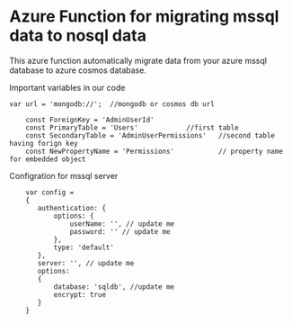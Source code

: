 # Azure Function for migrating mssql data to nosql data
This azure function automatically migrate data from your azure mssql database to azure cosmos database.


Important variables in our code

```
var url = 'mongodb://';  //mongodb or cosmos db url
    
    const ForeignKey = 'AdminUserId' 
    const PrimaryTable = 'Users'            //first table
    const SecondaryTable = 'AdminUserPermissions'   //second table having forign key
    const NewPropertyName = 'Permissions'           // property name for embedded object

```

Configration for mssql server

```
    var config =
    {
       authentication: {
           options: {
               userName: '', // update me
               password: '' // update me
           },
           type: 'default'
       },
       server: '', // update me
       options:
       {
           database: 'sqldb', //update me
           encrypt: true
       }
    }
    
```
